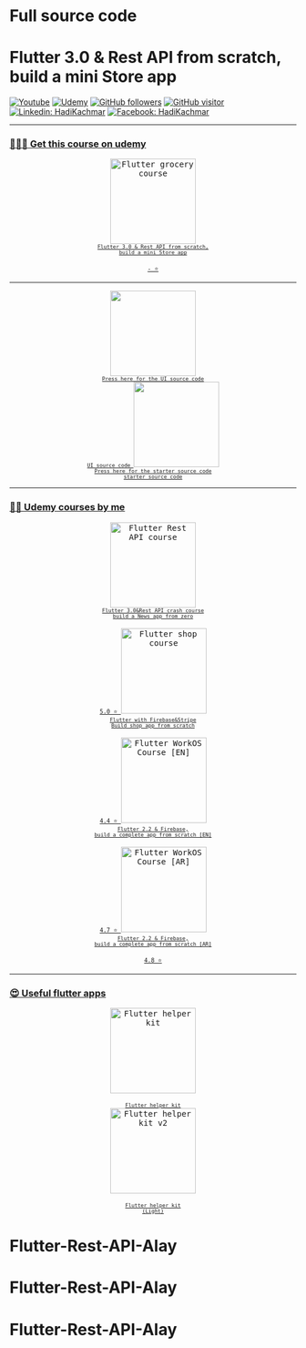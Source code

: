 # Full source code
# Flutter 3.0 & Rest API from scratch, build a mini Store app

[![Youtube](https://img.shields.io/static/v1?label=Coding%20with%20Hadi&message=Subscribe&logo=YouTube&color=FF0000&style=for-the-badge)][youtube] 
[![Udemy](https://img.shields.io/badge/Udemy-A435F0?style=for-the-badge&logo=Udemy&logoColor=white)][udemy]
[![GitHub followers](https://img.shields.io/github/followers/hadikachmar3?logo=GitHub&style=for-the-badge)][github]
[![GitHub visitor](http://estruyf-github.azurewebsites.net/api/VisitorHit?user=hadikachmar3&repo=Bgstatic&countColorcountColor&countColor=%23007EC6)][github]
[![Linkedin: HadiKachmar](https://img.shields.io/badge/-CONNECT-blue?style=for-the-badge&logo=Linkedin&link=https://www.linkedin.com/in/hadi-kachmar-27a56a177/)][linkedin]
[![Facebook: HadiKachmar](https://img.shields.io/badge/Facebook-1877F2?style=for-the-badge&logo=facebook&logoColor=white)][facebook]

<hr>
<h3>
  <a href="https://www.udemy.com/course/flutter-30-rest-api-from-scratch-build-a-store-app/?referralCode=7D80FFB59F0D7663FEC1">
    👨🏻‍🎓 Get this course on udemy
  </a>
</h3>
<p align= "center">
  <a href="https://www.udemy.com/course/flutter-30-rest-api-from-scratch-build-a-store-app/?referralCode=7D80FFB59F0D7663FEC1">
     <kbd>
        <img height= "150" src="https://user-images.githubusercontent.com/38382273/179962404-555d247a-285d-4987-bf74-24fe62f13ac0.png" alt="Flutter grocery course">
        <br>
        <font size="1">Flutter 3.0 & Rest API from scratch,<br> build a mini Store app</font>
        <br><br>
        <font size="2"> - ⭐ </font>
     </kbd>
  </a>
</p>

<hr>
<p align= "center">
    <a href="https://github.com/hadikachmar3/2-fake_store_api_design_flutter_course">
     <kbd>
        <img height= "150" src="https://user-images.githubusercontent.com/38382273/179962404-555d247a-285d-4987-bf74-24fe62f13ac0.png">
        <br>
        <font size="1"> Press here for the UI source code<br>UI source code </font>
     </kbd>
  </a>
   <a href="https://github.com/hadikachmar3/1-store_flutter_course_rest_api_starter_project">
     <kbd>
        <img height= "150" src="https://user-images.githubusercontent.com/38382273/179962404-555d247a-285d-4987-bf74-24fe62f13ac0.png">
        <br>
        <font size="1"> Press here for the starter source code<br>starter source code </font>
     </kbd>
  </a>
</p>

<hr>
<h3>
  <a href="https://www.udemy.com/user/hadi-kachmar-2/">
    👨‍🏫 Udemy courses by me
  </a>
</h3>
  
<p align= "center">
    <a href="https://www.udemy.com/course/flutter-30rest-api-crash-course-build-a-news-app-from-zero/?referralCode=51B0E1AC01B51390185B">
     <kbd>
        <img height= "150" src="https://user-images.githubusercontent.com/38382273/176717061-1dc49177-c9a4-4206-9e1b-4f9c20686185.png" alt="Flutter Rest API course">
        <br>
        <font size="1">Flutter 3.0&Rest API crash course <br> build a News app from zero</font>
        <br><br>
        <font size="2"> 5.0 ⭐ </font>
     </kbd>
  </a>
  <a href="https://www.udemy.com/course/flutter-with-firebase-build-an-e-commerce-app-from-scratch/">
     <kbd>
        <img height= "150" src="https://cdn-thumbs.comidoc.net/750/webp/3715884_a2d1_3.webp" alt="Flutter shop course">
        <br>
        <font size="1">Flutter with Firebase&Stripe<br>Build shop app from scratch</font>
        <br><br>
        <font size="2"> 4.4 ⭐ </font>
     </kbd>
  </a>
  <a href="https://www.udemy.com/course/flutter-22-firebase-build-a-complete-app-from-scratch/">
     <kbd>
        <img height= "150" src="https://user-images.githubusercontent.com/38382273/140496712-67888490-e76e-4320-930f-89c6ece4e4bd.png" alt="Flutter WorkOS Course [EN]">
        <br>
        <font size="1">Flutter 2.2 & Firebase,<br>build a complete app from scratch [EN]</font>
        <br><br>
        <font size="2"> 4.7 ⭐ </font>
     </kbd>
  </a>
  <a href="https://www.udemy.com/course/flutter-22firebase/">
     <kbd>
        <img height= "150" src="https://user-images.githubusercontent.com/38382273/140496706-c08a629a-9372-4416-804e-f3d45f0cb59d.png" alt="Flutter WorkOS Course [AR]">
        <br>
        <font size="1">Flutter 2.2 & Firebase,<br>build a complete app from scratch [AR]</font>
        <br><br>
        <font size="2"> 4.8 ⭐ </font>
      </kbd>
   </a>
</p>
<hr>
<h3>
  <a href="https://www.udemy.com/user/hadi-kachmar-2/">
    😍 Useful flutter apps
  </a>
</h3>
 
<p align= "center">
  <a href="https://play.google.com/store/apps/details?id=com.hadik.flutterer">
     <kbd>
        <img height= "150" src="https://play-lh.googleusercontent.com/Oq38GkMRDSh-ZZJnyRhfIB1Zgb9tTFGvS9YX_SdwJEsostmNmi09W4AdHoLrig2SZw=s180-rw" alt="Flutter helper kit">
        <br><br>
        <font size="1">Flutter helper kit</font>
        <br>
     </kbd>
  </a>
  <a href="https://play.google.com/store/apps/details?id=com.hadik3.flutterer2">
     <kbd>
        <img height= "150" src="https://play-lh.googleusercontent.com/NeNhnY4GF01_0GhhukkfNMGyZ88jC14eb8MxQT_4ql8r9KlN0SmW5QLQn2wvSJ0IGg=s180-rw" alt="Flutter helper kit v2">
        <br><br>
        <font size="1">Flutter helper kit<br>(Light)</font>
        <br>
     </kbd>
  </a>
  </p>

[udemy]: https://www.udemy.com/user/hadi-kachmar-2/
[youtube]: https://www.youtube.com/channel/UCTGDYkqUtgCelc6G09LUm6w
[linkedin]: https://www.linkedin.com/in/hadi-kachmar-27a56a177/
[github]: https://github.com/hadikachmar3
[email]: mailto:flutterer.dev@gmail.com
[facebook]: https://www.facebook.com/Coding-with-Hadi-113431577650864/
<!-- [course_logo]: https://user-images.githubusercontent.com/38382273/167090270-f4559177-27d1-49d1-9afe-6411e7cbd25d.png -->
# Flutter-Rest-API-Alay
# Flutter-Rest-API-Alay
# Flutter-Rest-API-Alay
